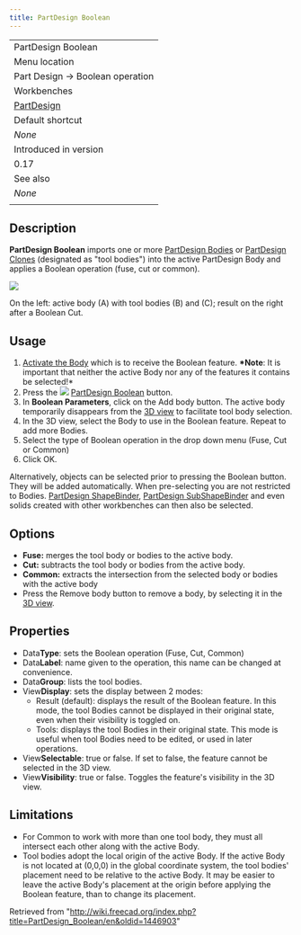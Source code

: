 ```yaml
---
title: PartDesign Boolean
---
```


|                                                            |
| ---------------------------------------------------------- |
| PartDesign Boolean                                         |
| Menu location                                              |
| Part Design → Boolean operation                            |
| Workbenches                                                |
| [PartDesign](/PartDesign_Workbench "PartDesign Workbench") |
| Default shortcut                                           |
| _None_                                                     |
| Introduced in version                                      |
| 0.17                                                       |
| See also                                                   |
| _None_                                                     |
|                                                            |

## Description

**PartDesign Boolean** imports one or more [PartDesign Bodies](/PartDesign_Body "PartDesign Body") or [PartDesign Clones](/PartDesign_Clone "PartDesign Clone") (designated as "tool bodies") into the active PartDesign Body and applies a Boolean operation (fuse, cut or common).

![](/images/PartDesign_Boolean_example.png)

On the left: active body (A) with tool bodies (B) and (C); result on the right after a Boolean Cut.

## Usage

1. [Activate the Body](/PartDesign_Body#Active_status "PartDesign Body") which is to receive the Boolean feature. **\*Note**: It is important that neither the active Body nor any of the features it contains be selected!\*
2. Press the ![](/images/PartDesign_Boolean.svg) [PartDesign Boolean](/PartDesign_Boolean "PartDesign Boolean") button.
3. In **Boolean Parameters**, click on the Add body button. The active body temporarily disappears from the [3D view](/3D_view "3D view") to facilitate tool body selection.
4. In the 3D view, select the Body to use in the Boolean feature. Repeat to add more Bodies.
5. Select the type of Boolean operation in the drop down menu (Fuse, Cut or Common)
6. Click OK.

Alternatively, objects can be selected prior to pressing the Boolean button. They will be added automatically. When pre-selecting you are not restricted to Bodies. [PartDesign ShapeBinder](/PartDesign_ShapeBinder "PartDesign ShapeBinder"), [PartDesign SubShapeBinder](/PartDesign_SubShapeBinder "PartDesign SubShapeBinder") and even solids created with other workbenches can then also be selected.

## Options

- **Fuse:** merges the tool body or bodies to the active body.
- **Cut:** subtracts the tool body or bodies from the active body.
- **Common:** extracts the intersection from the selected body or bodies with the active body
- Press the Remove body button to remove a body, by selecting it in the [3D view](/3D_view "3D view").

## Properties

- Data**Type**: sets the Boolean operation (Fuse, Cut, Common)
- Data**Label**: name given to the operation, this name can be changed at convenience.
- Data**Group**: lists the tool bodies.
- View**Display**: sets the display between 2 modes:
  - Result (default): displays the result of the Boolean feature. In this mode, the tool Bodies cannot be displayed in their original state, even when their visibility is toggled on.
  - Tools: displays the tool Bodies in their original state. This mode is useful when tool Bodies need to be edited, or used in later operations.
- View**Selectable**: true or false. If set to false, the feature cannot be selected in the 3D view.
- View**Visibility**: true or false. Toggles the feature's visibility in the 3D view.

## Limitations

- For Common to work with more than one tool body, they must all intersect each other along with the active Body.
- Tool bodies adopt the local origin of the active Body. If the active Body is not located at (0,0,0) in the global coordinate system, the tool bodies' placement need to be relative to the active Body. It may be easier to leave the active Body's placement at the origin before applying the Boolean feature, than to change its placement.

Retrieved from "<http://wiki.freecad.org/index.php?title=PartDesign_Boolean/en&oldid=1446903>"
